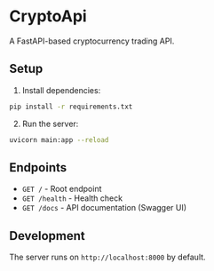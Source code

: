 # CryptoApi

A FastAPI-based cryptocurrency trading API.

## Setup

1. Install dependencies:
```bash
pip install -r requirements.txt
```

2. Run the server:
```bash
uvicorn main:app --reload
```

## Endpoints

- `GET /` - Root endpoint
- `GET /health` - Health check
- `GET /docs` - API documentation (Swagger UI)

## Development

The server runs on `http://localhost:8000` by default. 